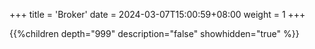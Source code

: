 +++
title = 'Broker'
date = 2024-03-07T15:00:59+08:00
weight = 1
+++

{{%children depth="999" description="false" showhidden="true" %}}